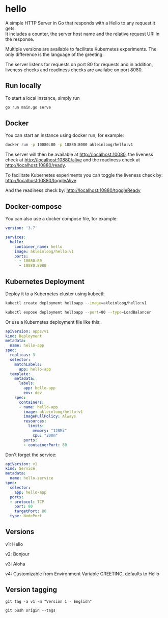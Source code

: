 # hello

A simple HTTP Server in Go that responds with a Hello to any request it gets.  
It includes a counter, the server host name and the relative request URI in the response.

Multiple versions are available to facilitate Kubernetes experiments. The only difference is the language of the greeting.

The server listens for requests on port 80 for requests and in addition, liveness checks and readiness checks are availabe on port 8080.

## Run locally

To start a local instance, simply run
```bash
go run main.go serve
```

## Docker

You can start an instance using docker run, for example:
```bash
docker run -p 10080:80 -p 10880:8080 akleinloog/hello:v1
```
The server will then be available at [http://localhost:10080](http://localhost:10080),
the liveness check at [http://localhost:10880/alive](http://localhost:10880/alive)
and the readiness check at [http://localhost:10880/ready](http://localhost:10880/ready).

To facilitate Kubernetes experiments you can toggle the liveness check by:
[http://localhost:10880/toggleAlive](http://localhost:10880/toggleAlive)

And the readiness check by:
[http://localhost:10880/toggleReady](http://localhost:10880/toggleReady)

## Docker-compose

You can also use a docker compose file, for example:
```yaml
version: '3.7'

services:
  hello:
    container_name: hello
    image: akleinloog/hello:v1
    ports:
      - 10080:80
      - 10880:8080
```

## Kubernetes Deployment

Deploy it to a Kubernetes cluster using kubectl:
```bash
kubectl create deployment helloapp --image=akleinloog/hello:v1

kubectl expose deployment helloapp --port=80 --type=LoadBalancer
```

Or use a Kubernetes deployment file like this:
```yaml
apiVersion: apps/v1
kind: Deployment
metadata:
  name: hello-app
spec:
  replicas: 3
  selector:
    matchLabels:
      app: hello-app
  template:
    metadata:
      labels:
        app: hello-app
        env: dev
    spec:
      containers:
      - name: hello-app
        image: akleinloog/hello:v1
        imagePullPolicy: Always
        resources:
          limits:
            memory: "128Mi"
            cpu: "200m"
        ports:
        - containerPort: 80
```

Don't forget the service:
```yaml
apiVersion: v1
kind: Service
metadata:
  name: hello-service
spec:
  selector:
    app: hello-app
  ports:
  - protocol: TCP
    port: 80
    targetPort: 80
  type: NodePort
```

## Versions

v1: Hello

v2: Bonjour

v3: Aloha

v4: Customizable from Environment Variable GREETING, defaults to Hello

## Version tagging

```
git tag -a v1 -m "Version 1 - English"

git push origin --tags
```